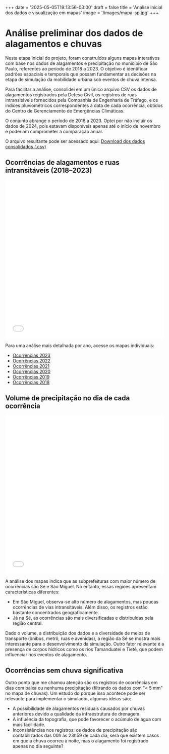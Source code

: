 +++
date = '2025-05-05T19:13:56-03:00'
draft = false
title = 'Análise inicial dos dados e visualização em mapas'
image = '/images/mapa-sp.jpg'
+++

# Análise preliminar dos dados de alagamentos e chuvas

Nesta etapa inicial do projeto, foram construídos alguns mapas interativos com base nos dados de alagamentos e precipitação no município de São Paulo, referentes ao período de 2018 a 2023. O objetivo é identificar padrões espaciais e temporais que possam fundamentar as decisões na etapa de simulação da mobilidade urbana sob eventos de chuva intensa.

Para facilitar a análise, consolidei em um único arquivo CSV os dados de alagamentos registrados pela Defesa Civil, os registros de ruas intransitáveis fornecidos pela Companhia de Engenharia de Tráfego, e os índices pluviométricos correspondentes à data de cada ocorrência, obtidos do Centro de Gerenciamento de Emergências Climáticas.

O conjunto abrange o período de 2018 a 2023. Optei por não incluir os dados de 2024, pois estavam disponíveis apenas até o início de novembro e poderiam comprometer a comparação anual.

O arquivo resultante pode ser acessado aqui:
[Download dos dados consolidados (.csv)](/tcc/01-mapas-analise-inicial/dados_com_precipitacao.csv)


## Ocorrências de alagamentos e ruas intransitáveis (2018–2023)

<iframe src="/tcc/01-mapas-analise-inicial/mapa_ocorrencias_2018-2023.html" width="100%" height="500" style="border:none;"></iframe>

Para uma análise mais detalhada por ano, acesse os mapas individuais:

- [Ocorrências 2023](/tcc/01-mapas-analise-inicial/mapa_ocorrencias_2023.html)
- [Ocorrências 2022](/tcc/01-mapas-analise-inicial/mapa_ocorrencias_2022.html)
- [Ocorrências 2021](/tcc/01-mapas-analise-inicial/mapa_ocorrencias_2021.html)
- [Ocorrências 2020](/tcc/01-mapas-analise-inicial/mapa_ocorrencias_2020.html)
- [Ocorrências 2019](/tcc/01-mapas-analise-inicial/mapa_ocorrencias_2019.html)
- [Ocorrências 2018](/tcc/01-mapas-analise-inicial/mapa_ocorrencias_2018.html)

## Volume de precipitação no dia de cada ocorrência

<iframe src="/tcc/01-mapas-analise-inicial/mapa_chuva_ocorrencias.html" width="100%" height="500" style="border:none;"></iframe>

A análise dos mapas indica que as subprefeituras com maior número de ocorrências são Sé e São Miguel. No entanto, essas regiões apresentam características diferentes:

- Em São Miguel, observa-se alto número de alagamentos, mas poucas ocorrências de vias intransitáveis. Além disso, os registros estão bastante concentrados geograficamente.
- Já na Sé, as ocorrências são mais diversificadas e distribuídas pela região central.

Dado o volume, a distribuição dos dados e a diversidade de meios de transporte (ônibus, metrô, ruas e avenidas), a região da Sé se mostra mais interessante para o desenvolvimento da simulação. Outro fator relevante é a presença de corpos hídricos como os rios Tamanduateí e Tietê, que podem influenciar nos eventos de alagamento.

## Ocorrências sem chuva significativa

Outro ponto que me chamou atenção são os registros de ocorrências em dias com baixa ou nenhuma precipitação (filtrando os dados com "< 5 mm" no mapa de chuvas). Um estudo do porque isso acontece pode ser relevante para implementar o simulador, algumas ideias são:

- A possibilidade de alagamentos residuais causados por chuvas anteriores devido a qualidade da infraestrutura de drenagem.
- A influência da topografia, que pode favorecer o acúmulo de água com mais facilidade.
- Inconsistências nos registros: os dados de precipitação são contabilizados das 00h às 23h59 de cada dia, será que existem casos em que a chuva ocorreu à noite, mas o alagamento foi registrado apenas no dia seguinte?
